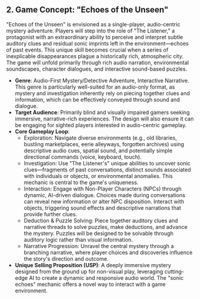 ## 2. Game Concept: "Echoes of the Unseen"
"Echoes of the Unseen" is envisioned as a single-player, audio-centric mystery adventure. Players will step into the role of "The Listener," a protagonist with an extraordinary ability to perceive and interpret subtle auditory clues and residual sonic imprints left in the environment—echoes of past events. This unique skill becomes crucial when a series of inexplicable disappearances plague a historically rich, atmospheric city. The game will unfold primarily through rich audio narration, environmental soundscapes, character dialogues, and interactive sound-based puzzles.
*   **Genre**: Audio-First Mystery/Detective Adventure, Interactive Narrative. This genre is particularly well-suited for an audio-only format, as mystery and investigation inherently rely on piecing together clues and information, which can be effectively conveyed through sound and dialogue.
*   **Target Audience**: Primarily blind and visually impaired gamers seeking immersive, narrative-rich experiences. The design will also ensure it can be engaging for sighted players interested in audio-centric gameplay.
*   **Core Gameplay Loop**:
    *   Exploration: Navigate diverse environments (e.g., old libraries, bustling marketplaces, eerie alleyways, forgotten archives) using descriptive audio cues, spatial sound, and potentially simple directional commands (voice, keyboard, touch).
    *   Investigation: Use "The Listener's" unique abilities to uncover sonic clues—fragments of past conversations, distinct sounds associated with individuals or objects, or environmental anomalies. This mechanic is central to the game's uniqueness.
    *   Interaction: Engage with Non-Player Characters (NPCs) through dynamic, AI-driven dialogue. Choices made during conversations can reveal new information or alter NPC disposition. Interact with objects, triggering sound effects and descriptive narrations that provide further clues.
    *   Deduction & Puzzle Solving: Piece together auditory clues and narrative threads to solve puzzles, make deductions, and advance the mystery. Puzzles will be designed to be solvable through auditory logic rather than visual information.
    *   Narrative Progression: Unravel the central mystery through a branching narrative, where player choices and discoveries influence the story's direction and outcome.
*   **Unique Selling Proposition (USP)**: A deeply immersive mystery designed from the ground up for non-visual play, leveraging cutting-edge AI to create a dynamic and responsive audio world. The "sonic echoes" mechanic offers a novel way to interact with a game environment.
